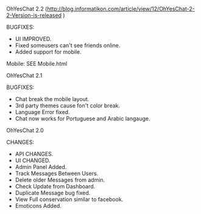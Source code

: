 OhYesChat 2.2
(http://blog.informatikon.com/article/view/12/OhYesChat-2-2-Version-is-released )

BUGFIXES:

 * UI IMPROVED.
 * Fixed someusers can't see friends online.
 * Added support for mobile.

Mobile:
SEE Mobile.html


OhYesChat 2.1

BUGFIXES:

 * Chat break the mobile layout.
 * 3rd party themes cause fon't color break.
 * Language Error fixed.
 * Chat now works for Portuguese and Arabic langauge.

OhYesChat 2.0

CHANGES:

 * API CHANGES.
 * UI CHANGED.
 * Admin Panel Added.
 * Track Messages Between Users.
 * Delete older Messages from admin.
 * Check Update from Dashboard.
 * Duplicate Message bug fixed.
 * View Full conservation similar to facebook.
 * Emoticons Added.